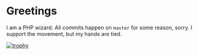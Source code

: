 # Greetings

I am a PHP wizard. All commits happen on `master` for some reason, sorry. I support the movement, but my hands are tied.

[![trophy](https://github-profile-trophy.vercel.app/?username=ryo-ma)](https://github.com/ryo-ma/github-profile-trophy)

